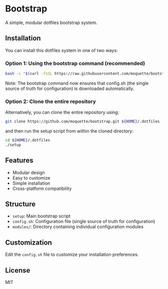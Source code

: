 # Bootstrap

A simple, modular dotfiles bootstrap system.

## Installation

You can install this dotfiles system in one of two ways:

### Option 1: Using the bootstrap command (recommended)

```bash
bash -c "$(curl -fsSL https://raw.githubusercontent.com/moquette/bootstrap/main/setup)"
```

Note: The bootstrap command now ensures that config.sh (the single source of truth for configuration) is downloaded automatically.

### Option 2: Clone the entire repository

Alternatively, you can clone the entire repository using:

```bash
git clone https://github.com/moquette/bootstrap.git ${HOME}/.dotfiles
```

and then run the setup script from within the cloned directory:

```bash
cd ${HOME}/.dotfiles
./setup
```

## Features

- Modular design
- Easy to customize
- Simple installation
- Cross-platform compatibility

## Structure

- `setup`: Main bootstrap script
- `config.sh`: Configuration file (single source of truth for configuration)
- `modules/`: Directory containing individual configuration modules

## Customization

Edit the `config.sh` file to customize your installation preferences.

## License

MIT